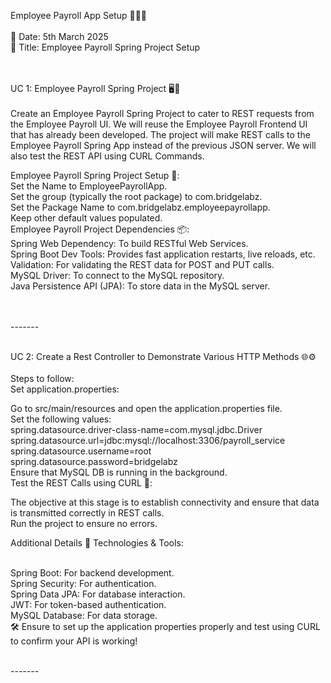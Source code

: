 Employee Payroll App Setup 🧑‍💼💼<br><br>
📅 Date: 5th March 2025<br>
📜 Title: Employee Payroll Spring Project Setup<br><br><br>

UC 1: Employee Payroll Spring Project 🖥️🚀<br><br>
Create an Employee Payroll Spring Project to cater to REST requests from the Employee Payroll UI. We will reuse the Employee Payroll Frontend UI that has already been developed. The project will make REST calls to the Employee Payroll Spring App instead of the previous JSON server. We will also test the REST API using CURL Commands.<br>

Employee Payroll Spring Project Setup 🔧:<br>
Set the Name to EmployeePayrollApp.<br>
Set the group (typically the root package) to com.bridgelabz.<br>
Set the Package Name to com.bridgelabz.employeepayrollapp.<br>
Keep other default values populated.<br>
Employee Payroll Project Dependencies 📦:<br>
Spring Web Dependency: To build RESTful Web Services.<br>
Spring Boot Dev Tools: Provides fast application restarts, live reloads, etc.<br>
Validation: For validating the REST data for POST and PUT calls.<br>
MySQL Driver: To connect to the MySQL repository.<br>
Java Persistence API (JPA): To store data in the MySQL server.<br><br><br>




-------<br><br>


UC 2: Create a Rest Controller to Demonstrate Various HTTP Methods 🌐⚙️<br><br>
Steps to follow:<br>
Set application.properties:<br>

Go to src/main/resources and open the application.properties file.<br>
Set the following values:<br>
spring.datasource.driver-class-name=com.mysql.jdbc.Driver<br>
spring.datasource.url=jdbc:mysql://localhost:3306/payroll_service<br>
spring.datasource.username=root<br>
spring.datasource.password=bridgelabz<br>
Ensure that MySQL DB is running in the background.<br>
Test the REST Calls using CURL 🔄:<br>

The objective at this stage is to establish connectivity and ensure that data is transmitted correctly in REST calls.<br>
Run the project to ensure no errors.<br>

Additional Details 📝
Technologies & Tools:<br><br>

Spring Boot: For backend development.<br>
Spring Security: For authentication.<br>
Spring Data JPA: For database interaction.<br>
JWT: For token-based authentication.<br>
MySQL Database: For data storage.<br>
🛠️ Ensure to set up the application properties properly and test using CURL to confirm your API is working!<br><br>


-------<br><br>
